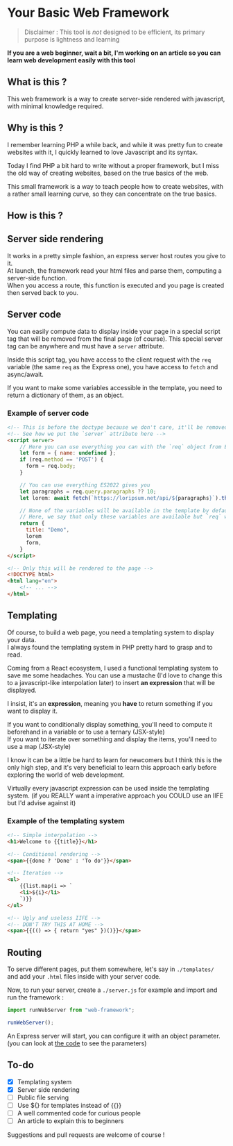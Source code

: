 # Your Basic Web Framework

> Disclaimer : This tool is _not_ designed to be efficient, its primary purpose is lightness and learning

**If you are a web beginner, wait a bit, I'm working on an article so you can learn web development easily with this tool**

## **What** is this ?

This web framework is a way to create server-side rendered with javascript, with minimal knowledge required.

## **Why** is this ?

I remember learning PHP a while back, and while it was pretty fun to create websites with it, I quickly learned to love Javascript and its syntax.

Today I find PHP a bit hard to write without a proper framework, but I miss the old way of creating websites, based on the true basics of the web.

This small framework is a way to teach people how to create websites, with a rather small learning curve, so they can concentrate on the true basics.

## **How** is this ?

## Server side rendering

It works in a pretty simple fashion, an express server host routes you give to it.  
At launch, the framework read your html files and parse them, computing a server-side function.  
When you access a route, this function is executed and you page is created then served back to you.

## Server code

You can easily compute data to display inside your page in a special script tag that will be removed from the final page (of course). This special server tag can be anywhere and must have a `server` attribute.

Inside this script tag, you have access to the client request with the `req` variable (the same `req` as the Express one), you have access to `fetch` and async/await.

If you want to make some variables accessible in the template, you need to return a dictionary of them, as an object.

### Example of server code

```html
<!-- This is before the doctype because we don't care, it'll be removed from the response -->
<!-- See how we put the `server` attribute here -->
<script server>
	// Here you can use everything you can with the `req` object from Express
	let form = { name: undefined };
	if (req.method == 'POST') {
	  form = req.body;
	}

	// You can use everything ES2022 gives you
	let paragraphs = req.query.paragraphs ?? 10;
	let lorem: await fetch(`https://loripsum.net/api/${paragraphs}`).then(r => r.text()),

	// None of the variables will be available in the template by default
	// Here, we say that only these variables are available but `req` will always be available
	return {
	  title: "Demo",
	  lorem
	  form,
	}
</script>

<!-- Only this will be rendered to the page -->
<!DOCTYPE html>
<html lang="en">
	<!-- ... -->
</html>
```

## Templating

Of course, to build a web page, you need a templating system to display your data.  
I always found the templating system in PHP pretty hard to grasp and to read.

Coming from a React ecosystem, I used a functional templating system to save me some headaches. You can use a mustache (I'd love to change this to a javascript-like interpolation later) to insert **an expression** that will be displayed.

I insist, it's an **expression**, meaning you **have** to return something if you want to display it.

If you want to conditionally display something, you'll need to compute it beforehand in a variable or to use a ternary (JSX-style)  
If you want to iterate over something and display the items, you'll need to use a map (JSX-style)

I know it can be a little be hard to learn for newcomers but I think this is the only high step, and it's very beneficial to learn this approach early before exploring the world of web development.

Virtually every javascript expression can be used inside the templating system. (if you REALLY want a imperative approach you COULD use an IIFE but I'd advise against it)

### Example of the templating system

```html
<!-- Simple interpolation -->
<h1>Welcome to {{title}}</h1>

<!-- Conditional rendering -->
<span>{{done ? 'Done' : 'To do'}}</span>

<!-- Iteration -->
<ul>
	{{list.map(i => `
	<li>${i}</li>
	`)}}
</ul>

<!-- Ugly and useless IIFE -->
<!-- DON'T TRY THIS AT HOME -->
<span>{{(() => { return "yes" })()}}</span>
```

## Routing

To serve different pages, put them somewhere, let's say in `./templates/` and add your `.html` files inside with your server code.

Now, to run your server, create a `./server.js` for example and import and run the framework :

```js
import runWebServer from "web-framework";

runWebServer();
```

An Express server will start, you can configure it with an object parameter. (you can look at [the code](./src/index.ts) to see the parameters)

## To-do

- [x] Templating system
- [x] Server side rendering
- [ ] Public file serving
- [ ] Use ${} for templates instead of {{}}
- [ ] A well commented code for curious people
- [ ] An article to explain this to beginners

Suggestions and pull requests are welcome of course !
